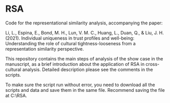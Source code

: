 # RSA

Code for the representational similarity analysis, accompanying the paper:

Li, L., Espina, E., Bond, M. H., Lun, V. M. C., Huang, L., Duan, Q., & Liu, J. H. (2021). Individual uniqueness in trust profiles and well-being: Understanding the role of cultural tightness-looseness from a representation similarity perspective.

This repository contains the main steps of analysis of the show case in the manuscript, as a brief introduction about the application of RSA in cross-cultural analysis. 
Detailed description please see the comments in the scripts. 

To make sure the script run without error, you need to download all the scripts and data and save them in the same file. Recommend saving the file at C:\RSA.
